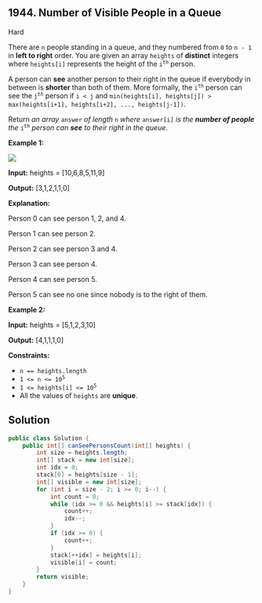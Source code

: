 ## 1944\. Number of Visible People in a Queue

Hard

There are `n` people standing in a queue, and they numbered from `0` to `n - 1` in **left to right** order. You are given an array `heights` of **distinct** integers where `heights[i]` represents the height of the <code>i<sup>th</sup></code> person.

A person can **see** another person to their right in the queue if everybody in between is **shorter** than both of them. More formally, the <code>i<sup>th</sup></code> person can see the <code>j<sup>th</sup></code> person if `i < j` and `min(heights[i], heights[j]) > max(heights[i+1], heights[i+2], ..., heights[j-1])`.

Return _an array_ `answer` _of length_ `n` _where_ `answer[i]` _is the **number of people** the_ <code>i<sup>th</sup></code> _person can **see** to their right in the queue_.

**Example 1:**

![](https://assets.leetcode.com/uploads/2021/05/29/queue-plane.jpg)

**Input:** heights = [10,6,8,5,11,9]

**Output:** [3,1,2,1,1,0]

**Explanation:** 

Person 0 can see person 1, 2, and 4. 

Person 1 can see person 2. 

Person 2 can see person 3 and 4. 

Person 3 can see person 4. 

Person 4 can see person 5. 

Person 5 can see no one since nobody is to the right of them.

**Example 2:**

**Input:** heights = [5,1,2,3,10]

**Output:** [4,1,1,1,0]

**Constraints:**

*   `n == heights.length`
*   <code>1 <= n <= 10<sup>5</sup></code>
*   <code>1 <= heights[i] <= 10<sup>5</sup></code>
*   All the values of `heights` are **unique**.

## Solution

```java
public class Solution {
    public int[] canSeePersonsCount(int[] heights) {
        int size = heights.length;
        int[] stack = new int[size];
        int idx = 0;
        stack[0] = heights[size - 1];
        int[] visible = new int[size];
        for (int i = size - 2; i >= 0; i--) {
            int count = 0;
            while (idx >= 0 && heights[i] >= stack[idx]) {
                count++;
                idx--;
            }
            if (idx >= 0) {
                count++;
            }
            stack[++idx] = heights[i];
            visible[i] = count;
        }
        return visible;
    }
}
```